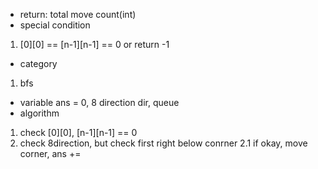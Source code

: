 * return: total move count(int)
* special condition
1. [0][0] == [n-1][n-1] == 0 or return -1
* category
1. bfs
* variable
ans = 0, 8 direction dir, queue
* algorithm
1. check [0][0], [n-1][n-1] == 0
2. check 8direction, but check first right below conrner
2.1 if okay, move corner, ans +=